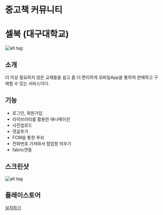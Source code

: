 
중고책 커뮤니티
=======

# 셀북 (대구대학교)
![alt tag](https://github.com/KimJaeWoos/SellBook-Project/blob/master/unnamed.png)


소개
-------------
 더 이상 필요하지 않은 교재들을 쉽고 좀 더 편리하게 모바일App을 통하여 판매하고 구매할 수 있는 서비스이다.
 
 
 
기능
--------------
* 로그인, 회원가입
* 라이브러리를 활용한 애니메이션
* 사진업로드
* 댓글추가
* FCM을 통한 푸쉬
* 전화번호 가져와서 팝업창 띄우기
* fabric연동

스크린샷
-------------------
![alt tag](https://github.com/KimJaeWoos/SellBook-Project/blob/master/screenshot.png)

플레이스토어
----------------------
[설치하기](https://play.google.com/store/apps/details?id=com.jwoos.android.sellbook)


